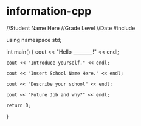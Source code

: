 # information-cpp
//Student Name Here
//Grade Level
//Date
#include <iostream>

using namespace std;

int main()
{
    cout << "Hello ________!" << endl;

    cout << "Introduce yourself." << endl;

    cout << "Insert School Name Here." << endl;

    cout << "Describe your school" << endl;

    cout << "Future Job and why?" << endl;

    return 0;
}
